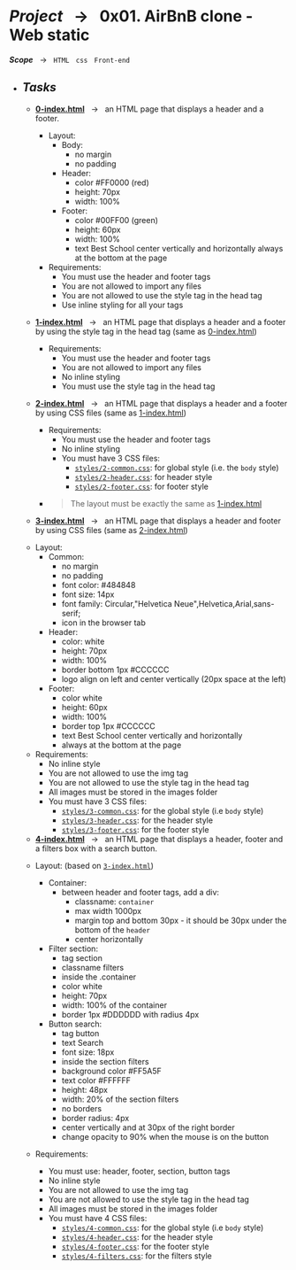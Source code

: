 # ***Project*** &nbsp; → &nbsp; **0x01. AirBnB clone - Web static**
***Scope*** &nbsp; → &nbsp; ` HTML ` &nbsp; ` css ` &nbsp; ` Front-end ` <br />

* ## ***Tasks***
  * **[0-index.html](./0-index.html)** &nbsp; → &nbsp; an HTML page that displays a header and a footer.
    - Layout:
      - Body:
        - no margin
        - no padding
      - Header:
        - color #FF0000 (red)
        - height: 70px
        - width: 100%
      - Footer:
        - color #00FF00 (green)
        - height: 60px
        - width: 100%
        - text Best School center vertically and horizontally always at the bottom at the page
    - Requirements:
      - You must use the header and footer tags
      - You are not allowed to import any files
      - You are not allowed to use the style tag in the head tag
      - Use inline styling for all your tags

  * **[1-index.html](./1-index.html)** &nbsp; → &nbsp; an HTML page that displays a header and a footer by using the style tag in the head tag (same as [0-index.html](./0-index.html))
    - Requirements:
      - You must use the header and footer tags
      - You are not allowed to import any files
      - No inline styling
      - You must use the style tag in the head tag

  * **[2-index.html](./2-index.html)** &nbsp; → &nbsp; an HTML page that displays a header and a footer by using CSS files (same as [1-index.html](./1-index.html))
    - Requirements:
      - You must use the header and footer tags
      - No inline styling
      - You must have 3 CSS files:
        - [` styles/2-common.css `](./styles/2-common.css): for global style (i.e. the ` body ` style)
        - [` styles/2-header.css `](./styles/2-header.css): for header style
        - [` styles/2-footer.css `](./styles/2-footer.css): for footer style
    - > The layout must be exactly the same as [1-index.html](./1-index.html)

  * **[3-index.html](./3-index.html)** &nbsp; → &nbsp;  an HTML page that displays a header and footer by using CSS files (same as [2-index.html](./2-index.html))
   - Layout:
      - Common:
        - no margin
        - no padding
        - font color: #484848
        - font size: 14px
        - font family: Circular,"Helvetica Neue",Helvetica,Arial,sans-serif;
        - icon in the browser tab
      - Header:
        - color: white
        - height: 70px
        - width: 100%
        - border bottom 1px #CCCCCC
        - logo align on left and center vertically (20px space at the left)
      - Footer:
        - color white
        - height: 60px
        - width: 100%
        - border top 1px #CCCCCC
        - text Best School center vertically and horizontally
        - always at the bottom at the page
    - Requirements:
      - No inline style
      - You are not allowed to use the img tag
      - You are not allowed to use the style tag in the head tag
      - All images must be stored in the images folder
      - You must have 3 CSS files:
        - [` styles/3-common.css `](./styles/3-common.css): for the global style (i.e ` body ` style)
        - [` styles/3-header.css `](./styles/3-header.css): for the header style
        - [` styles/3-footer.css `](./styles/3-footer.css): for the footer style

  * **[4-index.html](./4-index.html)** &nbsp; → &nbsp;  an HTML page that displays a header, footer and a filters box with a search button.

  - Layout: (based on [` 3-index.html `](./3-index.html))
      - Container:
        - between header and footer tags, add a div:
          - classname: `container`
          - max width 1000px
          - margin top and bottom 30px - it should be 30px under the bottom of the `header`
          - center horizontally
    - Filter section:
      - tag section
      - classname filters
      - inside the .container
      - color white
      - height: 70px
      - width: 100% of the container
      - border 1px #DDDDDD with radius 4px
    - Button search:
      - tag button
      - text Search
      - font size: 18px
      - inside the section filters
      - background color #FF5A5F
      - text color #FFFFFF
      - height: 48px
      - width: 20% of the section filters
      - no borders
      - border radius: 4px
      - center vertically and at 30px of the right border
      - change opacity to 90% when the mouse is on the button

  - Requirements:
    - You must use: header, footer, section, button tags
    - No inline style
    - You are not allowed to use the img tag
    - You are not allowed to use the style tag in the head tag
    - All images must be stored in the images folder
    - You must have 4 CSS files:
      - [` styles/4-common.css `](./styles/4-common.css): for the global style (i.e ` body ` style)
      - [` styles/4-header.css `](./styles/4-header.css): for the header style
      - [` styles/4-footer.css `](./styles/4-footer.css): for the footer style
      - [` styles/4-filters.css `](./styles/4-filters.css): for the filters style
